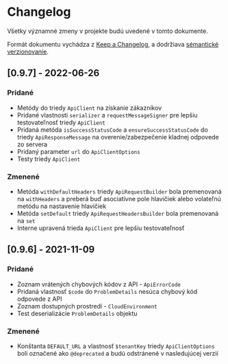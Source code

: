 # Changelog

Všetky významné zmeny v projekte budú uvedené v tomto dokumente.

Formát dokumentu vychádza z [Keep a Changelog](https://keepachangelog.com/en/1.0.0/),
a dodržiava [sémantické verzionovanie](https://semver.org/spec/v2.0.0.html).

## [0.9.7] - 2022-06-26

### Pridané

- Metódy do triedy `ApiClient` na získanie zákazníkov
- Pridané vlastnosti `serializer` a `requestMessageSigner` pre lepšiu testovateľnosť triedy `ApiClient`
- Pridaná metóda `isSuccessStatusCode` a `ensureSuccessStatusCode` do triedy `ApiResponseMessage` na overenie/zabezpečenie kladnej odpovede zo servera
- Pridaný parameter `url` do `ApiClientOptions`
- Testy triedy `ApiClient`

### Zmenené

- Metóda `withDefaultHeaders` triedy `ApiRequestBuilder` bola premenovaná na `withHeaders` a preberá buď asociatívne pole hlavičiek alebo volateľnú metódu na nastavenie hlavičiek
- Metóda `setDefault` triedy `ApiRequestHeadersBuilder` bola premenovaná na `set`
- Interne upravená trieda `ApiClient` pre lepšiu testovateľnosť

## [0.9.6] - 2021-11-09

### Pridané

- Zoznam vrátených chybových kódov z API - `ApiErrorCode`
- Pridaná vlastnosť `$code` do `ProblemDetails` nesúca chybový kód odpovede z API
- Zoznam dostupných prostredí - `CloudEnvironment`
- Test deserializácie `ProblemDetails` objektu

### Zmenené

- Konštanta `DEFAULT_URL` a vlastnosť `$tenantKey` triedy `ApiClientOptions` boli označené ako `@deprecated` a budú odstránené v nasledujúcej verzií
